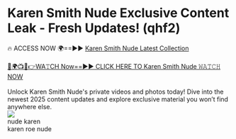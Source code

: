 # Karen Smith Nude Exclusive Content Leak - Fresh Updates! (qhf2)

🔥 ACCESS NOW 🌍==►► <a href="https://tinyurl.com/2mz8nhtm" rel="nofollow">Karen Smith Nude Latest Collection</a>
<br><br>
[🔴🌍📺📱👉WA𝚃CH Now==►► CLICK HERE TO Karen Smith Nude 𝚆𝙰𝚃𝙲𝙷 NOW](https://tinyurl.com/2mz8nhtm)
<br><br>
Unlock Karen Smith Nude's private videos and photos today! Dive into the newest 2025 content updates and explore exclusive material you won’t find anywhere else.
<br>
<a href="https://tinyurl.com/2mz8nhtm" rel="nofollow" data-target="animated-image.originalLink"><img src="https://camo.githubusercontent.com/8a4f000d20f83aca3bf7ec5f350d767afa0574a8a352519fd8cfa583a6f93a33/68747470733a2f2f692e696d6775722e636f6d2f644a486b345a712e676966" data-canonical-src="https://i.imgur.com/dJHk4Zq.gif" style="max-width: 100%; display: inline-block;" data-target="animated-image.originalImage"></a>
<br>
nude karen<br>
karen roe nude